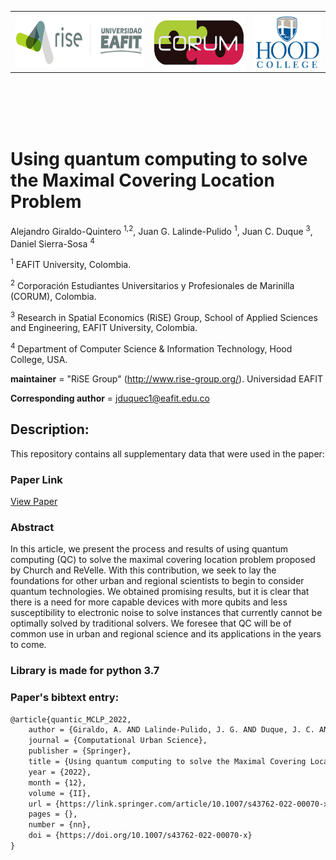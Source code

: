  <table class="centerTable">
   <th>
   <img src="figs/logo_rise_eafit.png" alt="RiSE-group logo" align="center" height=80 width=280>
  </th>
  <th>
   <img src="figs/corum.png" alt="World Bank logo" align="center" height=90  width=200> 
  </th>
  <th>
  <img src="figs/hood_college.png" alt="World Bank logo" align="center" height=90  width=145>
  </th>
</table> 






<br/><br/>
<br/><br/>
# 
# Using quantum computing to solve the Maximal Covering Location Problem

Alejandro Giraldo-Quintero <sup>1,2</sup>, Juan G. Lalinde-Pulido <sup>1</sup>, Juan C. Duque <sup>3</sup>, Daniel Sierra-Sosa <sup>4</sup>
 
<sup>1</sup> EAFIT University, Colombia.

<sup>2</sup> Corporación Estudiantes Universitarios y Profesionales de Marinilla (CORUM), Colombia.

<sup>3</sup> Research in Spatial Economics (RiSE) Group, School of Applied Sciences and Engineering, EAFIT University, Colombia.

<sup>4</sup> Department of Computer Science \& Information Technology, Hood College, USA.

__maintainer__ = "RiSE Group"  (http://www.rise-group.org/). Universidad EAFIT

__Corresponding author__ = jduquec1@eafit.edu.co

## Description:

This repository contains all supplementary data that were used in the paper:
### Paper Link
[View Paper](https://link.springer.com/article/10.1007/s43762-022-00070-x)

### Abstract 

In this article, we present the process and results of using quantum computing (QC) to solve the maximal covering location problem proposed by Church and ReVelle. With this contribution, we seek to lay the foundations for other urban and regional scientists to begin to consider quantum technologies. We obtained promising results, but it is clear that there is a need for more capable devices with more qubits and less susceptibility to electronic noise to solve instances that currently cannot be optimally solved by traditional solvers. We foresee that QC will be of common use in urban and regional science and its applications in the years to come.

### Library is made for python 3.7

### Paper's bibtext entry:

```tex
@article{quantic_MCLP_2022,
    author = {Giraldo, A. AND Lalinde-Pulido, J. G. AND Duque, J. C. AND Sierra-Sosa, D.},
    journal = {Computational Urban Science},
    publisher = {Springer},
    title = {Using quantum computing to solve the Maximal Covering Location Problem},
    year = {2022},
    month = {12},
    volume = {II},
    url = {https://link.springer.com/article/10.1007/s43762-022-00070-x},
    pages = {},
    number = {nn},
    doi = {https://doi.org/10.1007/s43762-022-00070-x}
}
```
